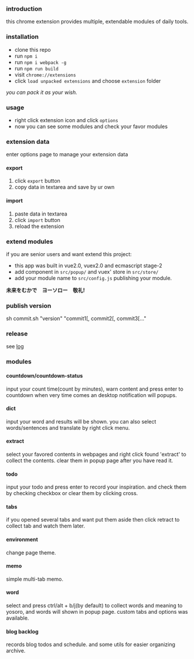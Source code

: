 ### introduction
this chrome extension provides multiple, extendable modules of daily tools.


### installation
+   clone this repo
+   run `npm i`
+   run `npm i webpack -g`
+   run `npm run build`
+   visit `chrome://extensions`
+   click `load unpacked extensions` and choose `extension` folder

*you can pack it as your wish.*

### usage
+   right click extension icon and click `options`
+   now you can see some modules and check your favor modules

### extension data

enter options page to manage your extension data

#### export

1.  click `export` button
1.  copy data in textarea and save by ur own

#### import

1.  paste data in textarea
1.  click `import` button
1.  reload the extension

### extend modules

if you are senior users and want extend this project:

+   this app was built in vue2.0, vuex2.0 and ecmascript stage-2
+   add component in `src/popup/` and vuex' store in `src/store/`
+   add your module name to `src/config.js` publishing your module.

**未来をむかで　ヨーソロー　敬礼!**

### publish version
sh commit.sh "version" "commit1[, commit2[, commit3[..."

### release
see [log](RELEASE.MD)

### modules

#### countdown/countdown-status

input your count time(count by minutes), warn content and press enter to countdown
when very time comes an desktop notification will popups.

#### dict

input your word and results will be shown.
you can also select words/sentences and translate by right click menu.

#### extract

select your favored contents in webpages and right click found 'extract' to collect the contents.
clear them in popup page after you have read it.

#### todo

input your todo and press enter to record your inspiration.
and check them by checking checkbox or clear them by clicking cross.

#### tabs

if you opened several tabs and want put them aside then click retract to collect tab and watch them later.

#### environment

change page theme.

#### memo
simple multi-tab memo.

#### word

select and press ctrl/alt + b/j(by default) to collect words and meaning to yosoro, and words will shown in popup page.
custom tabs and options was available.

#### blog backlog

records blog todos and schedule. and some utils for easier organizing archive.
